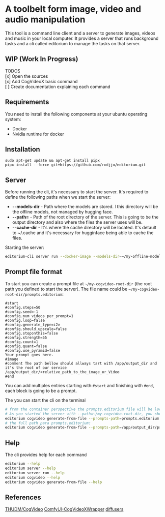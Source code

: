 # A toolbelt form image, video and audio manipulation

This tool is a command line client and a server to generate images, videos and music in your local computer.
It provides a server that runs background tasks and a cli called editorium to manage the tasks on that server.


## WIP (Work In Progress)

TODOS  
[x] Open the sources  
[x] Add CogVideoX basic command  
[ ] Create documentation explaining each command  

## Requirements

You need to install the following components at your ubuntu operating system:

* Docker
* Nvidia runtime for docker

## Installation

```
sudo apt-get update && apt-get install pipx
pipx install --force git+https://github.com/rodjjo/editorium.git
```

## Server

Before running the cli, it's necessary to start the server.
It's required to define the following paths when we start the server:

* **--models-dir** - Path where the models are stored. I this directory will be the olfline models, not managed by hugging face.
* **--path=** - Path of the root directory of the server. This is going to be the output directory and also where the files the server uses will be.
* **--cache-dir** - It's where the cache directory will be located. It's detault to ~/.cache and it's necessary for hugginface being able to cache the files.

Starting the server:
```bash
editorium-cli server run --docker-image --models-dir=~/my-offline-models --path=~/my-cogvideo-root-dir
```

## Prompt file format

To start you can create a prompt file at `~/my-cogvideo-root-dir` (the root path you defined to start the server).
The file name could be `~/my-cogvideo-root-dir/prompts.editorium`:
```text
#start
#config.steps=50
#config.seed=-1
#config.num_videos_per_prompt=1
#config.loop=false
#config.generate_type=i2v
#config.should_upscale=false
#config.stoponthis=false
#config.strength=55
#config.count=1
#config.quant=false
#config.use_pyramid=false
Your prompt goes here.
#image
#comment The path bellow should allways tart with /app/output_dir and it's the root of our service 
/app/output_dir/<relative_path_to_the_image_or_Video
#end
```
You can add multiples entries starting with `#start` and finishing with `#end`, each block is going to be a prompt.


The you can start the cli on the terminal

```bash
# from the container perspective the prompts.editorium file will be located in /app/output_dir/ inside the container
# As you started the server with --path=~/my-cogvideo-root-dir, you should save prompts.editorium there.
editorium cogvideo generate-from-file --prompts-path=prompts.editorium
# the full path para prompts.editorium:
editorium cogvideo generate-from-file --prompts-path=/app/output_dir/prompts.editorium
```

## Help

The cli provides help for each command
```bash
editorium --help
editorium server --help
editorium server run --help
editorium cogvideo --help
editorium cogvideo generate-from-file --help
```


## References

[THUDM/CogVideo](https://github.com/THUDM/CogVideo)
[ComfyUI-CogVideoXWrapper](https://github.com/kijai/ComfyUI-CogVideoXWrapper)
[diffusers](https://github.com/huggingface/diffusers/)
